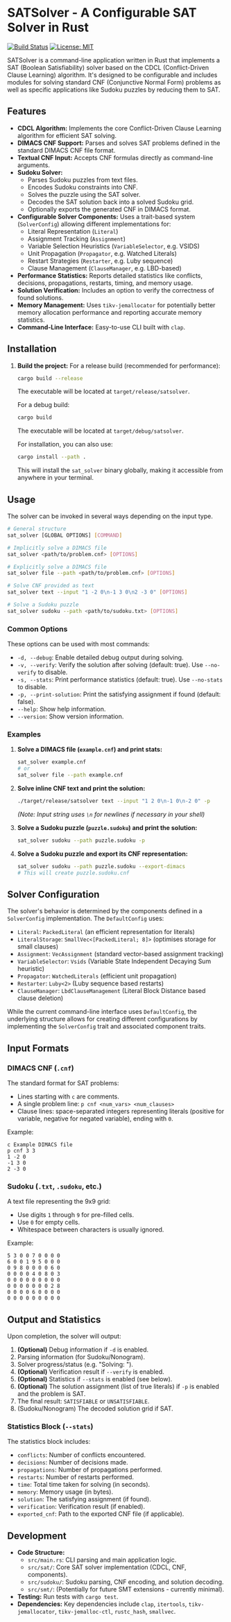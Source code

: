 # SATSolver - A Configurable SAT Solver in Rust

[![Build Status](https://img.shields.io/github/actions/workflow/status/YOUR_USERNAME/YOUR_REPONAME/rust.yml?branch=main)](https://github.com/YOUR_USERNAME/YOUR_REPONAME/actions)
[![License: MIT](https://img.shields.io/badge/License-MIT-yellow.svg)](https://opensource.org/licenses/MIT)

SATSolver is a command-line application written in Rust that implements a SAT (Boolean Satisfiability) solver based on the CDCL (Conflict-Driven Clause Learning) algorithm. It's designed to be configurable and includes modules for solving standard CNF (Conjunctive Normal Form) problems as well as specific applications like Sudoku puzzles by reducing them to SAT.

## Features

*   **CDCL Algorithm:** Implements the core Conflict-Driven Clause Learning algorithm for efficient SAT solving.
*   **DIMACS CNF Support:** Parses and solves SAT problems defined in the standard DIMACS CNF file format.
*   **Textual CNF Input:** Accepts CNF formulas directly as command-line arguments.
*   **Sudoku Solver:**
    *   Parses Sudoku puzzles from text files.
    *   Encodes Sudoku constraints into CNF.
    *   Solves the puzzle using the SAT solver.
    *   Decodes the SAT solution back into a solved Sudoku grid.
    *   Optionally exports the generated CNF in DIMACS format.
*   **Configurable Solver Components:** Uses a trait-based system (`SolverConfig`) allowing different implementations for:
    *   Literal Representation (`Literal`)
    *   Assignment Tracking (`Assignment`)
    *   Variable Selection Heuristics (`VariableSelector`, e.g. VSIDS)
    *   Unit Propagation (`Propagator`, e.g. Watched Literals)
    *   Restart Strategies (`Restarter`, e.g. Luby sequence)
    *   Clause Management (`ClauseManager`, e.g. LBD-based)
*   **Performance Statistics:** Reports detailed statistics like conflicts, decisions, propagations, restarts, timing, and memory usage.
*   **Solution Verification:** Includes an option to verify the correctness of found solutions.
*   **Memory Management:** Uses `tikv-jemallocator` for potentially better memory allocation performance and reporting accurate memory statistics.
*   **Command-Line Interface:** Easy-to-use CLI built with `clap`.

## Installation

[//]: # (1.  **Clone the repository:**)

[//]: # (    ```bash)

[//]: # (    git clone https://github.com/YOUR_USERNAME/YOUR_REPONAME.git)

[//]: # (    cd YOUR_REPONAME)

[//]: # (    ```)

[//]: # (    *&#40;Replace `YOUR_USERNAME/YOUR_REPONAME` with the actual URL&#41;*)

1. **Build the project:**
    For a release build (recommended for performance):
    ```bash
    cargo build --release
    ```
    The executable will be located at `target/release/satsolver`.

    For a debug build:
    ```bash
    cargo build
    ```
    The executable will be located at `target/debug/satsolver`.

    For installation, you can also use:
    ```bash
    cargo install --path .
    ```
    This will install the `sat_solver` binary globally, making it accessible from anywhere in your terminal.

## Usage

The solver can be invoked in several ways depending on the input type.

```bash
# General structure
sat_solver [GLOBAL OPTIONS] [COMMAND]

# Implicitly solve a DIMACS file
sat_solver <path/to/problem.cnf> [OPTIONS]

# Explicitly solve a DIMACS file
sat_solver file --path <path/to/problem.cnf> [OPTIONS]

# Solve CNF provided as text
sat_solver text --input "1 -2 0\n-1 3 0\n2 -3 0" [OPTIONS]

# Solve a Sudoku puzzle
sat_solver sudoku --path <path/to/sudoku.txt> [OPTIONS]
```

### Common Options

These options can be used with most commands:

*   `-d, --debug`: Enable detailed debug output during solving.
*   `-v, --verify`: Verify the solution after solving (default: true). Use `--no-verify` to disable.
*   `-s, --stats`: Print performance statistics (default: true). Use `--no-stats` to disable.
*   `-p, --print-solution`: Print the satisfying assignment if found (default: false).
*   `--help`: Show help information.
*   `--version`: Show version information.

### Examples

1.  **Solve a DIMACS file (`example.cnf`) and print stats:**
    ```bash
    sat_solver example.cnf
    # or
    sat_solver file --path example.cnf
    ```

2. **Solve inline CNF text and print the solution:**
    ```bash
    ./target/release/satsolver text --input "1 2 0\n-1 0\n-2 0" -p
    ```
    *(Note: Input string uses `\n` for newlines if necessary in your shell)*

3. **Solve a Sudoku puzzle (`puzzle.sudoku`) and print the solution:**
    ```bash
    sat_solver sudoku --path puzzle.sudoku -p
    ```

4. **Solve a Sudoku puzzle and export its CNF representation:**
    ```bash
    sat_solver sudoku --path puzzle.sudoku --export-dimacs
    # This will create puzzle.sudoku.cnf
    ```

## Solver Configuration

The solver's behavior is determined by the components defined in a `SolverConfig` implementation. The `DefaultConfig` uses:

*   `Literal`: `PackedLiteral` (an efficient representation for literals)
*   `LiteralStorage`: `SmallVec<[PackedLiteral; 8]>` (optimises storage for small clauses)
*   `Assignment`: `VecAssignment` (standard vector-based assignment tracking)
*   `VariableSelector`: `Vsids` (Variable State Independent Decaying Sum heuristic)
*   `Propagator`: `WatchedLiterals` (efficient unit propagation)
*   `Restarter`: `Luby<2>` (Luby sequence based restarts)
*   `ClauseManager`: `LbdClauseManagement` (Literal Block Distance based clause deletion)

While the current command-line interface uses `DefaultConfig`, the underlying structure allows for creating different configurations by implementing the `SolverConfig` trait and associated component traits.

## Input Formats

### DIMACS CNF (`.cnf`)

The standard format for SAT problems:

*   Lines starting with `c` are comments.
*   A single problem line: `p cnf <num_vars> <num_clauses>`
*   Clause lines: space-separated integers representing literals (positive for variable, negative for negated variable), ending with `0`.

Example:
```
c Example DIMACS file
p cnf 3 3
1 -2 0
-1 3 0
2 -3 0
```


### Sudoku (`.txt`, `.sudoku`, etc.)

A text file representing the 9x9 grid:

*   Use digits `1` through `9` for pre-filled cells.
*   Use `0` for empty cells.
*   Whitespace between characters is usually ignored.

Example:
```
5 3 0 0 7 0 0 0 0
6 0 0 1 9 5 0 0 0
0 9 8 0 0 0 0 6 0
0 0 0 0 4 0 8 0 3
0 0 0 0 0 0 0 0 0
0 0 0 0 0 0 0 2 8
0 0 0 0 6 0 0 0 0
0 0 0 0 0 0 0 0 0
```


## Output and Statistics

Upon completion, the solver will output:

1.  **(Optional)** Debug information if `-d` is enabled.
2.  Parsing information (for Sudoku/Nonogram).
3.  Solver progress/status (e.g. "Solving: <filename>").
4.  **(Optional)** Verification result if `--verify` is enabled.
5.  **(Optional)** Statistics if `--stats` is enabled (see below).
6.  **(Optional)** The solution assignment (list of true literals) if `-p` is enabled and the problem is SAT.
7.  The final result: `SATISFIABLE` or `UNSATISFIABLE`.
8.  (Sudoku/Nonogram) The decoded solution grid if SAT.

### Statistics Block (`--stats`)

The statistics block includes:
*   `conflicts`: Number of conflicts encountered.
*   `decisions`: Number of decisions made.
*  `propagations`: Number of propagations performed.
*  `restarts`: Number of restarts performed.
*  `time`: Total time taken for solving (in seconds).
*  `memory`: Memory usage (in bytes).
*  `solution`: The satisfying assignment (if found).
*  `verification`: Verification result (if enabled).
*  `exported_cnf`: Path to the exported CNF file (if applicable).

## Development

*   **Code Structure:**
    *   `src/main.rs`: CLI parsing and main application logic.
    *   `src/sat/`: Core SAT solver implementation (CDCL, CNF, components).
    *   `src/sudoku/`: Sudoku parsing, CNF encoding, and solution decoding.
    *   `src/smt/`: (Potentially for future SMT extensions - currently minimal).
*   **Testing:** Run tests with `cargo test`.
*   **Dependencies:** Key dependencies include `clap`, `itertools`, `tikv-jemallocator`, `tikv-jemalloc-ctl`, `rustc_hash`, `smallvec`.
